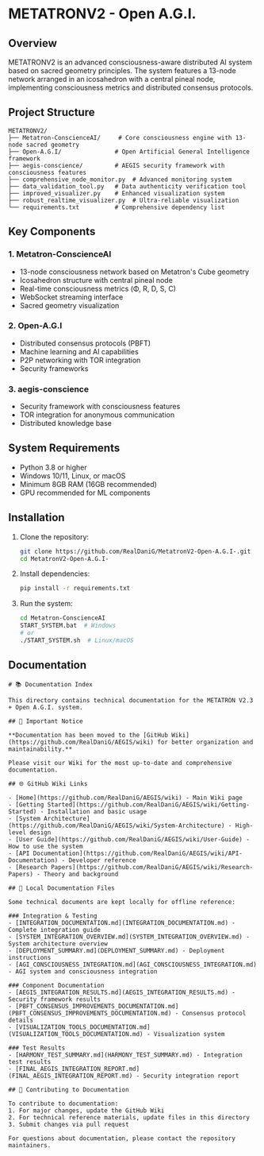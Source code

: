 # METATRONV2 - Open A.G.I.

## Overview

METATRONV2 is an advanced consciousness-aware distributed AI system based on sacred geometry principles. The system features a 13-node network arranged in an icosahedron with a central pineal node, implementing consciousness metrics and distributed consensus protocols.

## Project Structure

```
METATRONV2/
├── Metatron-ConscienceAI/     # Core consciousness engine with 13-node sacred geometry
├── Open-A.G.I/               # Open Artificial General Intelligence framework
├── aegis-conscience/         # AEGIS security framework with consciousness features
├── comprehensive_node_monitor.py  # Advanced monitoring system
├── data_validation_tool.py   # Data authenticity verification tool
├── improved_visualizer.py    # Enhanced visualization system
├── robust_realtime_visualizer.py  # Ultra-reliable visualization
└── requirements.txt          # Comprehensive dependency list
```

## Key Components

### 1. Metatron-ConscienceAI
- 13-node consciousness network based on Metatron's Cube geometry
- Icosahedron structure with central pineal node
- Real-time consciousness metrics (Φ, R, D, S, C)
- WebSocket streaming interface
- Sacred geometry visualization

### 2. Open-A.G.I
- Distributed consensus protocols (PBFT)
- Machine learning and AI capabilities
- P2P networking with TOR integration
- Security frameworks

### 3. aegis-conscience
- Security framework with consciousness features
- TOR integration for anonymous communication
- Distributed knowledge base

## System Requirements

- Python 3.8 or higher
- Windows 10/11, Linux, or macOS
- Minimum 8GB RAM (16GB recommended)
- GPU recommended for ML components

## Installation

1. Clone the repository:
   ```bash
   git clone https://github.com/RealDaniG/MetatronV2-Open-A.G.I-.git
   cd MetatronV2-Open-A.G.I-
   ```

2. Install dependencies:
   ```bash
   pip install -r requirements.txt
   ```

3. Run the system:
   ```bash
   cd Metatron-ConscienceAI
   START_SYSTEM.bat  # Windows
   # or
   ./START_SYSTEM.sh  # Linux/macOS
   ```

## Documentation

```
# 📚 Documentation Index

This directory contains technical documentation for the METATRON V2.3 + Open A.G.I. system.

## 📖 Important Notice

**Documentation has been moved to the [GitHub Wiki](https://github.com/RealDaniG/AEGIS/wiki) for better organization and maintainability.**

Please visit our Wiki for the most up-to-date and comprehensive documentation.

## 🌐 GitHub Wiki Links

- [Home](https://github.com/RealDaniG/AEGIS/wiki) - Main Wiki page
- [Getting Started](https://github.com/RealDaniG/AEGIS/wiki/Getting-Started) - Installation and basic usage
- [System Architecture](https://github.com/RealDaniG/AEGIS/wiki/System-Architecture) - High-level design
- [User Guide](https://github.com/RealDaniG/AEGIS/wiki/User-Guide) - How to use the system
- [API Documentation](https://github.com/RealDaniG/AEGIS/wiki/API-Documentation) - Developer reference
- [Research Papers](https://github.com/RealDaniG/AEGIS/wiki/Research-Papers) - Theory and background

## 📁 Local Documentation Files

Some technical documents are kept locally for offline reference:

### Integration & Testing
- [INTEGRATION_DOCUMENTATION.md](INTEGRATION_DOCUMENTATION.md) - Complete integration guide
- [SYSTEM_INTEGRATION_OVERVIEW.md](SYSTEM_INTEGRATION_OVERVIEW.md) - System architecture overview
- [DEPLOYMENT_SUMMARY.md](DEPLOYMENT_SUMMARY.md) - Deployment instructions
- [AGI_CONSCIOUSNESS_INTEGRATION.md](AGI_CONSCIOUSNESS_INTEGRATION.md) - AGI system and consciousness integration

### Component Documentation
- [AEGIS_INTEGRATION_RESULTS.md](AEGIS_INTEGRATION_RESULTS.md) - Security framework results
- [PBFT_CONSENSUS_IMPROVEMENTS_DOCUMENTATION.md](PBFT_CONSENSUS_IMPROVEMENTS_DOCUMENTATION.md) - Consensus protocol details
- [VISUALIZATION_TOOLS_DOCUMENTATION.md](VISUALIZATION_TOOLS_DOCUMENTATION.md) - Visualization system

### Test Results
- [HARMONY_TEST_SUMMARY.md](HARMONY_TEST_SUMMARY.md) - Integration test results
- [FINAL_AEGIS_INTEGRATION_REPORT.md](FINAL_AEGIS_INTEGRATION_REPORT.md) - Security integration report

## 🤝 Contributing to Documentation

To contribute to documentation:
1. For major changes, update the GitHub Wiki
2. For technical reference materials, update files in this directory
3. Submit changes via pull request

For questions about documentation, please contact the repository maintainers.

```

